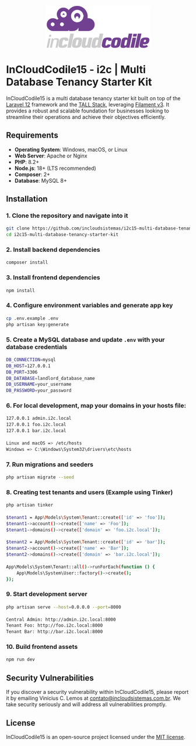 <p align="center">
  <a href="https://incloudsistemas.com.br" target="_blank">
    <img src="https://github.com/incloudsistemas/i2c15-multi-database-tenancy-starter-kit/blob/main/public/images/i2c-logo-large.png" 
    alt="The i2c | InCloud skeleton engine application logo.">
  </a>
</p>

# InCloudCodile15 - i2c | Multi Database Tenancy Starter Kit

InCloudCodile15 is a multi database tenancy starter kit built on top of the [Laravel 12](https://laravel.com/) framework and the [TALL Stack](https://tallstack.dev/), leveraging [Filament v3](https://filamentphp.com/). It provides a robust and scalable foundation for businesses looking to streamline their operations and achieve their objectives efficiently.

## Requirements

- **Operating System**: Windows, macOS, or Linux
- **Web Server**: Apache or Nginx
- **PHP**: 8.2+
- **Node.js**: 18+ (LTS recommended)
- **Composer**: 2+
- **Database**: MySQL 8+

## Installation

### 1. Clone the repository and navigate into it

```bash
git clone https://github.com/incloudsistemas/i2c15-multi-database-tenancy-starter-kit.git
cd i2c15-multi-database-tenancy-starter-kit
```

### 2. Install backend dependencies

```bash
composer install
```

### 3. Install frontend dependencies

```bash
npm install
```

### 4. Configure environment variables and generate app key

```bash
cp .env.example .env
php artisan key:generate
```

### 5. Create a MySQL database and update `.env` with your database credentials

```bash
DB_CONNECTION=mysql
DB_HOST=127.0.0.1
DB_PORT=3306
DB_DATABASE=landlord_database_name
DB_USERNAME=your_username
DB_PASSWORD=your_password
```

### 6. For local development, map your domains in your hosts file:

```bash
127.0.0.1 admin.i2c.local
127.0.0.1 foo.i2c.local
127.0.0.1 bar.i2c.local

Linux and macOS => /etc/hosts
Windows => C:\Windows\System32\drivers\etc\hosts
```

### 7. Run migrations and seeders

```bash
php artisan migrate --seed
```

### 8. Creating test tenants and users (Example using Tinker)

```bash
php artisan tinker

$tenant1 = App\Models\System\Tenant::create(['id' => 'foo']);
$tenant1->account()->create(['name' => 'Foo']);
$tenant1->domains()->create(['domain' => 'foo.i2c.local']);

$tenant2 = App\Models\System\Tenant::create(['id' => 'bar']);
$tenant2->account()->create(['name' => 'Bar']);
$tenant2->domains()->create(['domain' => 'bar.i2c.local']);

App\Models\System\Tenant::all()->runForEach(function () {
    App\Models\System\User::factory()->create();
});
```

### 9. Start development server

```bash
php artisan serve --host=0.0.0.0 --port=8000

Central Admin: http://admin.i2c.local:8000
Tenant Foo: http://foo.i2c.local:8000
Tenant Bar: http://bar.i2c.local:8000
```

### 10. Build frontend assets

```bash
npm run dev
```

## Security Vulnerabilities

If you discover a security vulnerability within InCloudCodile15, please report it by emailing Vinícius C. Lemos at [contato@incloudsistemas.com.br](mailto:contato@incloudsistemas.com.br). We take security seriously and will address all vulnerabilities promptly.

## License

InCloudCodile15 is an open-source project licensed under the [MIT license](https://opensource.org/licenses/MIT).
